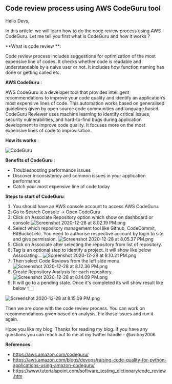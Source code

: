 ## Code review process using AWS CodeGuru tool

Hello Devs,

In this article, we will learn how to do the code review process using AWS CodeGuru. Let me tell you first what is CodeGuru and how it works ?

**What is code review **: 

Code review process includes suggestions for optimization of the most expensive line of codes. It checks whether code is readable and understandable by a naive user or not. It includes how function naming has done or getting called etc. 


**AWS CodeGuru** : 

AWS CodeGuru is a developer tool that provides intelligent recommendations to improve your code quality and identify an application’s most expensive lines of code. This automation works based on generalised guidelines given by open source code communities and language based. CodeGuru Reviewer uses machine learning to identify critical issues, security vulnerabilities, and hard-to-find bugs during application development to improve code quality. It focuses more on the most expensive lines of code to improvisation. 

**How its works** : 

![CodeGuru](https://cdn.hashnode.com/res/hashnode/image/upload/v1609164859547/wU8MSaZxn.png)

**Benefits of CodeGuru** :

- Troubleshooting performance issues
- Discover inconsistency and common issues in your application performance
- Catch your most expensive line of code today 

**Steps to start of CodeGuru**: 

1. You should have an AWS console account to access AWS CodeGuru.
2. Go to Search Console -> Open CodeGuru 
3. Click on Associate Repository option which show on dashboard or console 
![Screenshot 2020-12-28 at 8.02.19 PM.png](https://cdn.hashnode.com/res/hashnode/image/upload/v1609166072099/R2as-rf6D.png)
4. Select which repository management tool like Github, CodeCommit, BitBucket etc. You need to authorise respective account by login to site and give permission. 
![Screenshot 2020-12-28 at 8.05.37 PM.png](https://cdn.hashnode.com/res/hashnode/image/upload/v1609166223264/IvSyZnsWw.png)
5. Click on Associate after selecting the repository from list of repository. 
6. Tag is an optional step to identify a project. It will show like below Associating...
![Screenshot 2020-12-28 at 8.10.21 PM.png](https://cdn.hashnode.com/res/hashnode/image/upload/v1609166435789/eaMpsEy-9.png)
7. Then select Code Reviews from the left side menu. 
![Screenshot 2020-12-28 at 8.12.36 PM.png](https://cdn.hashnode.com/res/hashnode/image/upload/v1609166566748/EM1ayZXr-.png)
8. Create Repository Analysis for each repository. 
![Screenshot 2020-12-28 at 8.14.09 PM.png](https://cdn.hashnode.com/res/hashnode/image/upload/v1609166661720/QhP8EG9NU.png)
9. It will go to a pending state. Once it's completed its will show result like below 👇🏻

![Screenshot 2020-12-28 at 8.15.09 PM.png](https://cdn.hashnode.com/res/hashnode/image/upload/v1609166730143/KYdDs9E5l.png)

Then we are done with the code review process. You can work on recommendations given based on analysis. Fix those issues and run it again. 

Hope you like my blog. Thanks for reading my blog. If you have any questions you can reach out to me at my twitter handle - @aviboy2006


**References**: 
- https://aws.amazon.com/codeguru/
- https://aws.amazon.com/blogs/devops/raising-code-quality-for-python-applications-using-amazon-codeguru/
- https://www.tutorialspoint.com/software_testing_dictionary/code_review.htm